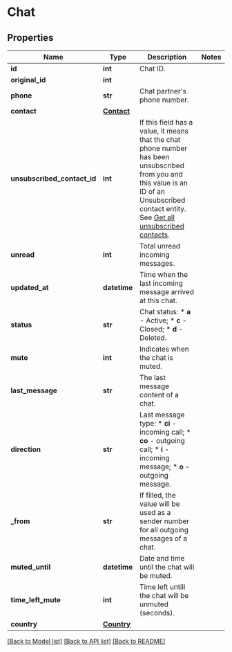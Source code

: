 # Chat

## Properties
Name | Type | Description | Notes
------------ | ------------- | ------------- | -------------
**id** | **int** | Chat ID. | 
**original_id** | **int** |  | 
**phone** | **str** | Chat partner&#39;s phone number. | 
**contact** | [**Contact**](Contact.md) |  | 
**unsubscribed_contact_id** | **int** | If this field has a value, it means that the chat phone number has been unsubscribed from you and this value is an ID of an Unsubscribed contact entity. See [Get all unsubscribed contacts](http://docs.textmagictesting.com/#operation/getUnsubscribers). | 
**unread** | **int** | Total unread incoming messages. | 
**updated_at** | **datetime** | Time when the last incoming message arrived at this chat. | 
**status** | **str** | Chat status:   * **a** - Active;   * **c** - Closed;   * **d** - Deleted.  | 
**mute** | **int** | Indicates when the chat is muted. | 
**last_message** | **str** | The last message content of a chat. | 
**direction** | **str** | Last message type: * **ci** - incoming call; * **co** - outgoing call; * **i** - incoming message; * **o** - outgoing message.  | 
**_from** | **str** | If filled, the value will be used as a sender number for all outgoing messages of a chat. | 
**muted_until** | **datetime** | Date and time until the chat will be muted. | 
**time_left_mute** | **int** | Time left untill the chat will be unmuted (seconds). | 
**country** | [**Country**](Country.md) |  | 

[[Back to Model list]](../README.md#documentation-for-models) [[Back to API list]](../README.md#documentation-for-api-endpoints) [[Back to README]](../README.md)


